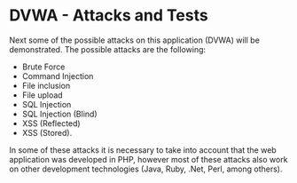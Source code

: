 # DVWA - Attacks and Tests 

Next some of the possible attacks on this application (DVWA) will be demonstrated. The possible attacks are the following:
- Brute Force
- Command Injection
- File inclusion
- File upload
- SQL Injection
- SQL Injection (Blind)
- XSS (Reflected)
- XSS (Stored).

In some of these attacks it is necessary to take into account that the web application was developed in PHP, however most of these attacks also work on other development technologies (Java, Ruby, .Net, Perl, among others).